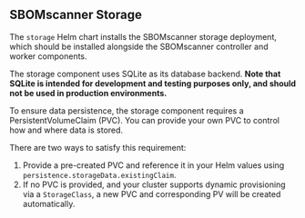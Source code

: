 ## SBOMscanner Storage

The `storage` Helm chart installs the SBOMscanner storage deployment, which should be installed alongside the SBOMscanner controller and worker components.

The storage component uses SQLite as its database backend. **Note that SQLite is intended for development and testing purposes only, and should not be used in production environments.**

To ensure data persistence, the storage component requires a PersistentVolumeClaim (PVC). You can provide your own PVC to control how and where data is stored.

There are two ways to satisfy this requirement:

1. Provide a pre-created PVC and reference it in your Helm values using `persistence.storageData.existingClaim`.
2. If no PVC is provided, and your cluster supports dynamic provisioning via a `StorageClass`, a new PVC and corresponding PV will be created automatically.
